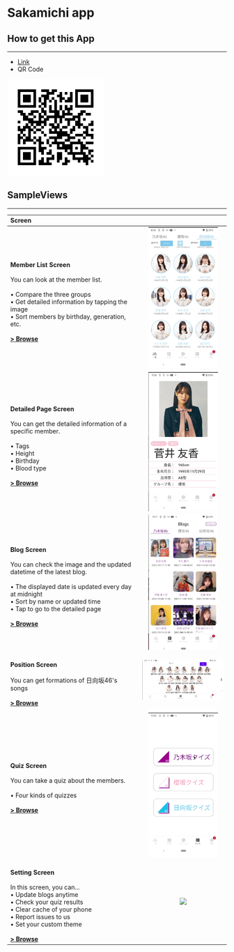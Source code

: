 # Sakamichi app

## How to get this App
------------

* [Link](https://kokoichi0206.mydns.jp/app-debug.apk)
* QR Code

![](./readme/link_to_apk.png)


## SampleViews
------------

| Screen |  |
|:-----|:---------:|
| <br>**Member List Screen**<br><br>You can look at the member list.<br><br> • Compare the three groups<br> • Get detailed information by tapping the image<br> • Sort members by birthday, generation, etc.<br><br>**[> Browse](app/src/main/java/io/kokoichi/sample/sakamichiapp/presentation/member_list/)** | <img src="readme/screenshots/member_list.png" width="160"> |  
| <br>**Detailed Page Screen**<br><br>You can get the detailed information of a specific member.<br><br> • Tags<br> • Height<br> • Birthday<br> • Blood type<br><br>**[> Browse](app/src/main/java/io/kokoichi/sample/sakamichiapp/presentation/member_list/)** | <img src="readme/screenshots/detailed.png" width="160"> |  
| <br>**Blog Screen**<br><br>You can check the image and the updated datetime of the latest blog.<br><br> • The displayed date is updated every day at midnight<br>• Sort by name or updated time<br> • Tap to go to the detailed page<br><br>**[> Browse](app/src/main/java/io/kokoichi/sample/sakamichiapp/presentation/blog/)** | <img src="readme/screenshots/blog.png" width="160"> |  
| <br>**Position Screen**<br><br>You can get formations of 日向坂46's songs<br><br> **[> Browse](app/src/main/java/io/kokoichi/sample/sakamichiapp/presentation/positions/)** | <img src="readme/screenshots/position.png" width="320"> |  
| <br>**Quiz Screen**<br><br>You can take a quiz about the members.<br><br> • Four kinds of quizzes<br><br>**[> Browse](app/src/main/java/io/kokoichi/sample/sakamichiapp/presentation/quiz/)** | <img src="readme/quiz.gif" width="160"> |  
| <br>**Setting Screen**<br><br>In this screen, you can...<br> • Update blogs anytime<br> • Check your quiz results<br> • Clear cache of your phone<br> • Report issues to us<br> • Set your custom theme<br><br>**[> Browse](app/src/main/java/io/kokoichi/sample/sakamichiapp/presentation/setting/)** | <img src="readme/settings.gif" width="160"> |  
